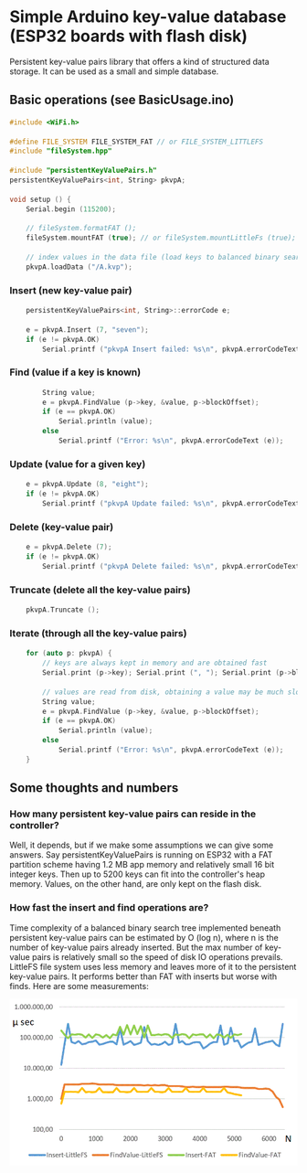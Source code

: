 # Simple Arduino key-value database (ESP32 boards with flash disk)


Persistent key-value pairs library that offers a kind of structured data storage. It can be used as a small and simple database. 


## Basic operations (see BasicUsage.ino)

```C++
#include <WiFi.h>

#define FILE_SYSTEM FILE_SYSTEM_FAT // or FILE_SYSTEM_LITTLEFS
#include "fileSystem.hpp"

#include "persistentKeyValuePairs.h"
persistentKeyValuePairs<int, String> pkvpA;

void setup () {
    Serial.begin (115200);

    // fileSystem.formatFAT ();
    fileSystem.mountFAT (true); // or fileSystem.mountLittleFs (true);

    // index values in the data file (load keys to balanced binary search tree)
    pkvpA.loadData ("/A.kvp");
```

### Insert (new key-value pair)

```C++
    persistentKeyValuePairs<int, String>::errorCode e;

    e = pkvpA.Insert (7, "seven"); 
    if (e != pkvpA.OK)
        Serial.printf ("pkvpA Insert failed: %s\n", pkvpA.errorCodeText (e));
```

### Find (value if a key is known)

```C++
        String value;
        e = pkvpA.FindValue (p->key, &value, p->blockOffset);
        if (e == pkvpA.OK) 
            Serial.println (value);
        else
            Serial.printf ("Error: %s\n", pkvpA.errorCodeText (e));
```

### Update (value for a given key)

```C++
    e = pkvpA.Update (8, "eight"); 
    if (e != pkvpA.OK)
        Serial.printf ("pkvpA Update failed: %s\n", pkvpA.errorCodeText (e));
```

### Delete (key-value pair)

```C++
    e = pkvpA.Delete (7); 
    if (e != pkvpA.OK)
        Serial.printf ("pkvpA Delete failed: %s\n", pkvpA.errorCodeText (e));
```

### Truncate (delete all the key-value pairs)

```C++
    pkvpA.Truncate ();
```

### Iterate (through all the key-value pairs)

```C++
    for (auto p: pkvpA) {
        // keys are always kept in memory and are obtained fast
        Serial.print (p->key); Serial.print (", "); Serial.print (p->blockOffset); Serial.print (" -> "); 
        
        // values are read from disk, obtaining a value may be much slower
        String value;
        e = pkvpA.FindValue (p->key, &value, p->blockOffset);
        if (e == pkvpA.OK) 
            Serial.println (value);
        else
            Serial.printf ("Error: %s\n", pkvpA.errorCodeText (e));
    }
```


## Some thoughts and numbers

### How many persistent key-value pairs can reside in the controller?

Well, it depends, but if we make some assumptions we can give some answers. Say persistentKeyValuePairs is running on ESP32 with a FAT partition scheme having 1.2 MB app memory and relatively small 16 bit integer keys. Then up to 5200 keys can fit into the controller's heap memory. Values, on the other hand, are only kept on the flash disk.

### How fast the insert and find operations are?

Time complexity of a balanced binary search tree implemented beneath persistent key-value pairs can be estimated by O (log n), where n is the number of key-value pairs already inserted. But the max number of key-value pairs is relatively small so the speed of disk IO operations prevails. LittleFS file system uses less memory and leaves more of it to the persistent key-value pairs. It performs better than FAT with inserts but worse with finds. Here are some measurements:

![insert_find_times](insert_find_times.gif)
